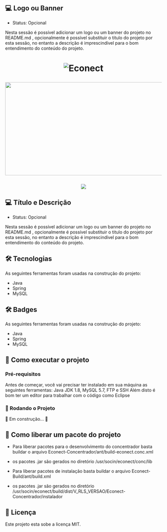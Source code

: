 
## 💻 Logo ou Banner
- Status: Opcional

Nesta sessão é possível adicionar um logo ou um banner do projeto no README.md , opcionalmente é possível substituir o titulo do projeto por esta sessão, no entanto a descrição é imprescindível para o bom entendimento do conteúdo do projeto.

<h1 align="center">
    <img alt="Econect" title="#Econect" src="econect.png" />
    <p align="center">
  <img src="https://anyserver.com/image.png" width="750px" height="300px"/></p>
    <img src="https://static.wixstatic.com/media/b62a2d_974c250fd60542b1b2195291096a6c91~mv2.png/v1/crop/x_124,y_197,w_2533,h_1603/fill/w_1404,h_860,al_c,q_90,usm_0.66_1.00_0.01/telas_econect.webp/></p>
    "
</h1>


## 💻 Título e Descrição
- Status: Opcional

Nesta sessão é possível adicionar um logo ou um banner do projeto no README.md , opcionalmente é possível substituir o titulo do projeto por esta sessão, no entanto a descrição é imprescindível para o bom entendimento do conteúdo do projeto.


## 🛠 Tecnologias

As seguintes ferramentas foram usadas na construção do projeto:

- Java
- Spring
- MySQL

## 🛠 Badges

As seguintes ferramentas foram usadas na construção do projeto:

- Java
- Spring
- MySQL



## 🚀 Como executar o projeto

### Pré-requisitos

Antes de começar, você vai precisar ter instalado em sua máquina as seguintes ferramentas:
Java JDK 1.8, MySQL 5.7, FTP e SSH
Além disto é bom ter um editor para trabalhar com o código como Eclipse

### 🎲 Rodando o Projeto

🚧 Em construção... 🚧

## 🎁 Como liberar um pacote do projeto

- Para liberar pacotes para o desenvolvimento do concentrador basta buildar o arquivo Econect-Concentrador/ant/build-econect.conc.xml
- os pacotes .jar são gerados no diretório /usr/socin/econect/conc/lib

- Para liberar pacotes de instalação basta buildar o arquivo Econect-Build/ant/build.xml
- os pacotes .jar são gerados no diretório /usr/socin/econect/build/dist/V_RLS_VERSAO/Econect-Concentrador/instalador




## 📝 Licença

Este projeto esta sobe a licença MIT.
